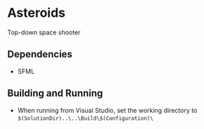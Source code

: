 Asteroids
=========
Top-down space shooter

Dependencies
------------
* SFML

Building and Running
--------------------
* When running from Visual Studio, set the working directory to ```$(SolutionDir)..\..\Build\$(Configuration)\```
